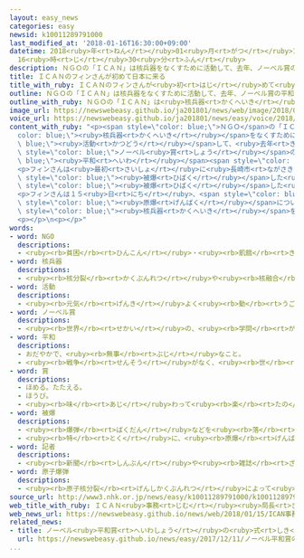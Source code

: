 ```yaml
---
layout: easy_news
categories: easy
newsid: k10011289791000
last_modified_at: '2018-01-16T16:30:00+09:00'
datetime: 2018<ruby>年<rt>ねん</rt></ruby>01<ruby>月<rt>がつ</rt></ruby>16<ruby>日<rt>にち</rt></ruby>
  16<ruby>時<rt>じ</rt></ruby>30<ruby>分<rt>ふん</rt></ruby>
description: ＮＧＯの「ＩＣＡＮ」は核兵器をなくすために活動して、去年、ノーベル賞の平和賞をもらいました。
title: ＩＣＡＮのフィンさんが初めて日本に来る
title_with_ruby: ＩＣＡＮのフィンさんが<ruby>初<rt>はじ</rt></ruby>めて<ruby>日本<rt>にっぽん</rt></ruby>に<ruby>来<rt>く</rt></ruby>る
outline: ＮＧＯの「ＩＣＡＮ」は核兵器をなくすために活動して、去年、ノーベル賞の平和賞をもらいました。
outline_with_ruby: ＮＧＯの「ＩＣＡＮ」は<ruby>核兵器<rt>かくへいき</rt></ruby>をなくすために<ruby>活動<rt>かつどう</rt></ruby>して、<ruby>去年<rt>きょねん</rt></ruby>、ノーベル<ruby>賞<rt>しょう</rt></ruby>の<ruby>平和<rt>へいわ</rt></ruby><ruby>賞<rt>しょう</rt></ruby>をもらいました。
image_url: https://newswebeasy.github.io/ja201801/news/web/image/2018/01/15/K10011289791_1801151826_1801151830_01_02.jpg
voice_url: https://newswebeasy.github.io/ja201801/news/easy/voice/2018/01/16/k10011289791000.mp3
content_with_ruby: "<p><span style=\"color: blue;\">ＮＧＯ</span>の「ＩＣＡＮ」は<span style=\"\
  color: blue;\"><ruby>核兵器<rt>かくへいき</rt></ruby></span>をなくすために<span style=\"color:\
  \ blue;\"><ruby>活動<rt>かつどう</rt></ruby></span>して、<ruby>去年<rt>きょねん</rt></ruby>、<span\
  \ style=\"color: blue;\">ノーベル<ruby>賞<rt>しょう</rt></ruby></span>の<span style=\"color:\
  \ blue;\"><ruby>平和<rt>へいわ</rt></ruby></span><span style=\"color: blue;\"><ruby>賞<rt>しょう</rt></ruby></span>をもらいました。ＩＣＡＮのベアトリス・フィンさんが１２<ruby>日<rt>にち</rt></ruby>、<ruby>初<rt>はじ</rt></ruby>めて<ruby>日本<rt>にっぽん</rt></ruby>に<ruby>来<rt>き</rt></ruby>ました。</p>\n\
  <p>フィンさんは<ruby>最初<rt>さいしょ</rt></ruby>に<ruby>長崎市<rt>ながさきし</rt></ruby>に<ruby>行<rt>い</rt></ruby>って、そのあと<ruby>広島市<rt>ひろしまし</rt></ruby>に<ruby>行<rt>い</rt></ruby>きました。そして、<ruby>原爆資料館<rt>げんばくしりょうかん</rt></ruby>などを<ruby>見<rt>み</rt></ruby>て、８<ruby>歳<rt>さい</rt></ruby>のときに<span\
  \ style=\"color: blue;\"><ruby>被爆<rt>ひばく</rt></ruby></span>した<ruby>女性<rt>じょせい</rt></ruby>から<ruby>話<rt>はなし</rt></ruby>を<ruby>聞<rt>き</rt></ruby>きました。この<ruby>女性<rt>じょせい</rt></ruby>は「<ruby>長<rt>なが</rt></ruby>い<ruby>時間<rt>じかん</rt></ruby>が<ruby>過<rt>す</rt></ruby>ぎても、たくさんの<ruby>友達<rt>ともだち</rt></ruby>が<ruby>亡<rt>な</rt></ruby>くなったことを<ruby>忘<rt>わす</rt></ruby>れることができません」と<ruby>話<rt>はな</rt></ruby>しました。フィンさんは「<ruby>世界<rt>せかい</rt></ruby>の<ruby>人<rt>ひと</rt></ruby>たちが<span\
  \ style=\"color: blue;\"><ruby>被爆<rt>ひばく</rt></ruby></span>した<ruby>人<rt>ひと</rt></ruby>の<ruby>話<rt>はなし</rt></ruby>を<ruby>聞<rt>き</rt></ruby>くことが<ruby>大切<rt>たいせつ</rt></ruby>だと<ruby>思<rt>おも</rt></ruby>いました」と<ruby>言<rt>い</rt></ruby>いました。</p>\n\
  <p>フィンさんは１５<ruby>日<rt>にち</rt></ruby>、<span style=\"color: blue;\"><ruby>記者<rt>きしゃ</rt></ruby></span>たちを<ruby>集<rt>あつ</rt></ruby>めて<ruby>話<rt>はなし</rt></ruby>をしました。そして、「<span\
  \ style=\"color: blue;\"><ruby>原爆<rt>げんばく</rt></ruby></span>についてたくさん<ruby>勉強<rt>べんきょう</rt></ruby>しましたが、ここで<ruby>見<rt>み</rt></ruby>たり<ruby>聞<rt>き</rt></ruby>いたりしたことは<ruby>特別<rt>とくべつ</rt></ruby>でした。<span\
  \ style=\"color: blue;\"><ruby>核兵器<rt>かくへいき</rt></ruby></span>をなくすためにもっと<ruby>頑張<rt>がんば</rt></ruby>らなければならないと<ruby>思<rt>おも</rt></ruby>いました」と<ruby>言<rt>い</rt></ruby>いました。</p>\n\
  <p></p>\n<p></p>"
words:
- word: NGO
  descriptions:
  - <ruby><rb>貧困</rb><rt>ひんこん</rt></ruby>・<ruby><rb>飢餓</rb><rt>きが</rt></ruby>・<ruby><rb>難民</rb><rt>なんみん</rt></ruby>・<ruby><rb>環境</rb><rt>かんきょう</rt></ruby>などの<ruby><rb>問題</rb><rt>もんだい</rt></ruby>に<ruby><rb>国境</rb><rt>こっきょう</rt></ruby>をこえて<ruby><rb>取</rb><rt>と</rt></ruby>り<ruby><rb>組</rb><rt>く</rt></ruby>む、<ruby><rb>民間</rb><rt>みんかん</rt></ruby>の<ruby><rb>援助団体</rb><rt>えんじょだんたい</rt></ruby>のこと。
- word: 核兵器
  descriptions:
  - <ruby><rb>核分裂</rb><rt>かくぶんれつ</rt></ruby>や<ruby><rb>核融合</rb><rt>かくゆうごう</rt></ruby>によって<ruby><rb>出</rb><rt>で</rt></ruby>るエネルギーを<ruby><rb>利用</rb><rt>りよう</rt></ruby>した<ruby><rb>兵器</rb><rt>へいき</rt></ruby>。<ruby><rb>原子爆弾</rb><rt>げんしばくだん</rt></ruby>や、<ruby><rb>水素爆弾</rb><rt>すいそばくだん</rt></ruby>など。
- word: 活動
  descriptions:
  - <ruby><rb>元気</rb><rt>げんき</rt></ruby>よく<ruby><rb>動</rb><rt>うご</rt></ruby>いたり、<ruby><rb>働</rb><rt>はたら</rt></ruby>いたりすること。
- word: ノーベル賞
  descriptions:
  - <ruby><rb>世界</rb><rt>せかい</rt></ruby>の、<ruby><rb>学問</rb><rt>がくもん</rt></ruby>や<ruby><rb>平和</rb><rt>へいわ</rt></ruby>のためにりっぱな<ruby><rb>仕事</rb><rt>しごと</rt></ruby>をした<ruby><rb>人</rb><rt>ひと</rt></ruby>に、<ruby><rb>毎年</rb><rt>まいとし</rt></ruby>あたえられる<ruby><rb>賞</rb><rt>しょう</rt></ruby>。<ruby><rb>化学者</rb><rt>かがくしゃ</rt></ruby>ノーベルの<ruby><rb>遺言</rb><rt>ゆいごん</rt></ruby>で、この<ruby><rb>制度</rb><rt>せいど</rt></ruby>ができた。
- word: 平和
  descriptions:
  - おだやかで、<ruby><rb>無事</rb><rt>ぶじ</rt></ruby>なこと。
  - <ruby><rb>戦争</rb><rt>せんそう</rt></ruby>がなく、<ruby><rb>世</rb><rt>よ</rt></ruby>の<ruby><rb>中</rb><rt>なか</rt></ruby>が<ruby><rb>無事</rb><rt>ぶじ</rt></ruby>に<ruby><rb>治</rb><rt>おさ</rt></ruby>まっていること。
- word: 賞
  descriptions:
  - ほめる。たたえる。
  - ほうび。
  - <ruby><rb>味</rb><rt>あじ</rt></ruby>わって<ruby><rb>楽</rb><rt>たの</rt></ruby>しむ。
- word: 被爆
  descriptions:
  - <ruby><rb>爆弾</rb><rt>ばくだん</rt></ruby>などを<ruby><rb>落</rb><rt>お</rt></ruby>とされて、<ruby><rb>攻撃</rb><rt>こうげき</rt></ruby>されること。
  - <ruby><rb>特</rb><rt>とく</rt></ruby>に、<ruby><rb>原爆</rb><rt>げんばく</rt></ruby>・<ruby><rb>水爆</rb><rt>すいばく</rt></ruby>の<ruby><rb>被害</rb><rt>ひがい</rt></ruby>を<ruby><rb>受</rb><rt>う</rt></ruby>けること。
- word: 記者
  descriptions:
  - <ruby><rb>新聞</rb><rt>しんぶん</rt></ruby>や<ruby><rb>雑誌</rb><rt>ざっし</rt></ruby>などの<ruby><rb>記事</rb><rt>きじ</rt></ruby>を、<ruby><rb>取材</rb><rt>しゅざい</rt></ruby>したり<ruby><rb>書</rb><rt>か</rt></ruby>いたりする<ruby><rb>人</rb><rt>ひと</rt></ruby>。
- word: 原子爆弾
  descriptions:
  - <ruby><rb>原子核分裂</rb><rt>げんしかくぶんれつ</rt></ruby>によって<ruby><rb>起</rb><rt>お</rt></ruby>こる、ものすごい<ruby><rb>力</rb><rt>ちから</rt></ruby>と<ruby><rb>高</rb><rt>たか</rt></ruby>い<ruby><rb>熱</rb><rt>ねつ</rt></ruby>を<ruby><rb>利用</rb><rt>りよう</rt></ruby>した<ruby><rb>爆弾</rb><rt>ばくだん</rt></ruby>。<ruby><rb>一度</rb><rt>いちど</rt></ruby>に<ruby><rb>多</rb><rt>おお</rt></ruby>くの<ruby><rb>人</rb><rt>ひと</rt></ruby>を<ruby><rb>殺</rb><rt>ころ</rt></ruby>す。<ruby><rb>原爆</rb><rt>げんばく</rt></ruby>。
source_url: http://www3.nhk.or.jp/news/easy/k10011289791000/k10011289791000.html
web_title_with_ruby: ＩＣＡＮ<ruby>事務<rt>じむ</rt></ruby><ruby>局長<rt>きょくちょう</rt></ruby>「<ruby>日本<rt>にっぽん</rt></ruby>は<ruby>核兵器<rt>かくへいき</rt></ruby><ruby>禁止<rt>きんし</rt></ruby><ruby>議論<rt>ぎろん</rt></ruby><ruby>十分<rt>じゅうぶん</rt></ruby>でない」
web_news_url: https://newswebeasy.github.io/news/web/2018/01/15/ICAN事務局長日本は核兵器禁止議論十分でない
related_news:
- title: ノーベル<ruby>平和賞<rt>へいわしょう</rt></ruby>の<ruby>式<rt>しき</rt></ruby>で<ruby>広島<rt>ひろしま</rt></ruby>で<ruby>被爆<rt>ひばく</rt></ruby>した<ruby>人<rt>ひと</rt></ruby>が<ruby>話<rt>はな</rt></ruby>す
  url: https://newswebeasy.github.io/news/easy/2017/12/11/ノーベル平和賞の式で広島で被爆した人が話す
...
```

